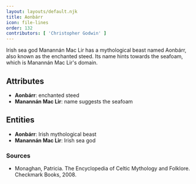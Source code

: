 ```yaml
---
layout: layouts/default.njk
title: Aonbárr
icon: file-lines
order: 132
contributors: [ 'Christopher Godwin' ]
---
```

Irish sea god Manannán Mac Lir has a mythological beast named Aonbárr, also known as the enchanted steed. Its name hints towards the seafoam, which is Manannán Mac Lir's domain.

## Attributes

- **Aonbárr**: enchanted steed
- **Manannán Mac Lir**: name suggests the seafoam

## Entities

- **Aonbárr**: Irish mythological beast
- **Manannán Mac Lir**: Irish sea god

### Sources

- Monaghan, Patricia. The Encyclopedia of Celtic Mythology and Folklore. Checkmark Books, 2008.


